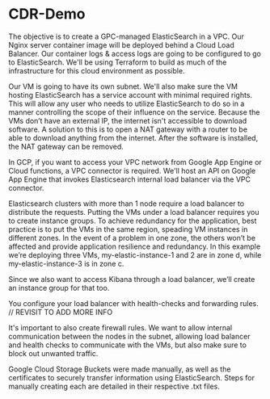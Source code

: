 # CDR-Demo

The objective is to create a GPC-managed ElasticSearch in a VPC. 
Our Nginx server container image will be deployed behind a Cloud Load Balancer. Our container logs & access logs are going to be configured to go to ElasticSearch.
We'll be using Terraform to build as much of the infrastructure for this cloud environment as possible.

Our VM is going to have its own subnet. 
We'll also make sure the VM hosting ElasticSearch has a service account with minimal required rights. 
This will allow any user who needs to utilize ElasticSearch to do so in a manner controlling the scope of their influence on the service.
Because the VMs don’t have an external IP, the internet isn't accessible to download software. A solution to this is to open a NAT gateway with a router to be able to download anything from the internet. After the software is installed, the NAT gateway can be removed.

In GCP, if you want to access your VPC network from Google App Engine or Cloud functions, a VPC connector is required. We'll host an API on Google App Engine that invokes Elasticsearch internal load balancer via the VPC connector.

Elasticsearch clusters with more than 1 node require a load balancer to distribute the requests. Putting the VMs under a load balancer requires you to create instance groups. To achieve redundancy for the application, best practice is to put the VMs in the same region, speading VM instances in different zones. In the event of a problem in one zone, the others won’t be affected and provide application resilience and redundancy. In this example we’re deploying three VMs, my-elastic-instance-1 and 2 are in zone d, while my-elastic-instance-3 is in zone c.

Since we also want to access Kibana through a load balancer, we’ll create an instance group for that too.

You configure your load balancer with health-checks and forwarding rules. // REVISIT TO ADD MORE INFO

It's important to also create firewall rules. We want to allow internal communication between the nodes in the subnet, allowing load balancer and health checks to communicate with the VMs, but also make sure to block out unwanted traffic.

Google Cloud Storage Buckets were made manually, as well as the certificates to securely transfer information using ElasticSearch. 
Steps for manually creating each are detailed in their respective .txt files.

